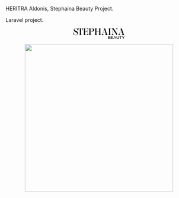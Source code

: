 <p>HERITRA Aldonis, Stephaina Beauty Project.</p>
<p>Laravel project.</p>

<p align="center">
<svg width="138" height="29" viewBox="0 0 138 29" fill="none" xmlns="http://www.w3.org/2000/svg">
<g clip-path="url(#clip0_14_4)">
<path d="M46.1693 16.0152C46.1693 16.4225 46.2185 16.7483 46.3004 16.9764C46.3823 17.2045 46.5625 17.3837 46.8247 17.4977C47.0868 17.6281 47.4636 17.6932 47.9551 17.7258L48.8726 17.7747V18.0354H40.8446V17.7747L41.5163 17.7258C41.9587 17.677 42.3028 17.6118 42.5321 17.4814C42.7615 17.3674 42.909 17.1882 42.9909 16.9601C43.0728 16.732 43.1056 16.4062 43.1056 15.9989V2.4601C43.1056 2.0528 43.0728 1.74325 43.0073 1.51516C42.9417 1.28707 42.7943 1.12415 42.5649 0.993809C42.3355 0.863472 41.9915 0.782011 41.5327 0.733135L40.861 0.667966V0.423584H48.9218C51.1172 0.423584 52.8047 0.765719 54.0171 1.44999C55.2295 2.13426 55.8357 3.19325 55.8357 4.62696C55.8357 5.60448 55.5244 6.46797 54.9182 7.18482C54.312 7.90167 53.4601 8.45561 52.3624 8.83033C51.2646 9.20504 50.0031 9.40055 48.5777 9.40055C47.8077 9.40055 47.0049 9.35168 46.1693 9.27021V16.0477V16.0152ZM46.1693 8.91179C46.8902 8.99325 47.6111 9.04212 48.332 9.04212C49.8393 9.04212 50.937 8.65111 51.6087 7.8528C52.2804 7.05448 52.6081 6.01179 52.6081 4.69212V4.51291C52.6081 3.30729 52.2968 2.36235 51.6742 1.71066C51.0517 1.04269 49.9867 0.716842 48.4958 0.716842H48.3156C47.6438 0.716842 46.923 0.765719 46.1693 0.84718V8.92808V8.91179Z" fill="black"/>
<path d="M72.7928 1.48257C72.7109 1.71066 72.6782 2.03651 72.6782 2.4601V16.0152C72.6782 16.4388 72.7109 16.7646 72.7928 16.9764C72.8748 17.2045 73.0222 17.3674 73.2516 17.4977C73.481 17.6118 73.825 17.6932 74.2674 17.7421L74.9227 17.8073V18.0517H67.3534V17.8073L68.0088 17.7421C68.4675 17.6932 68.8116 17.6281 69.0246 17.4977C69.254 17.3837 69.4014 17.2045 69.4833 16.9764C69.5652 16.7483 69.598 16.4225 69.598 16.0152V8.71628H61.996V16.0314C61.996 16.455 62.0287 16.7809 62.1107 16.9927C62.1926 17.2208 62.34 17.3837 62.5694 17.514C62.7988 17.6281 63.1428 17.7095 63.5852 17.7584L64.2405 17.8236V18.068H56.6713V17.8236L57.3266 17.7584C57.7854 17.7095 58.1294 17.6444 58.3424 17.514C58.5718 17.4 58.7192 17.2208 58.8011 16.9927C58.8831 16.7646 58.9158 16.4388 58.9158 16.0314V2.4601C58.9158 2.03651 58.8831 1.71066 58.8011 1.48257C58.7192 1.25448 58.5718 1.07527 58.3424 0.961224C58.113 0.847179 57.769 0.765719 57.3266 0.733135L56.6713 0.667966V0.423584H64.2405V0.667966L63.5852 0.733135C63.1428 0.765719 62.7988 0.847179 62.5694 0.961224C62.34 1.07527 62.1926 1.25448 62.1107 1.48257C62.0287 1.71066 61.996 2.03651 61.996 2.4601V8.37415H69.598V2.4601C69.598 2.03651 69.5652 1.71066 69.4833 1.48257C69.4014 1.25448 69.254 1.07527 69.0246 0.961224C68.7952 0.847179 68.4511 0.765719 68.0088 0.733135L67.3534 0.667966V0.423584H74.9227V0.667966L74.2674 0.733135C73.825 0.765719 73.481 0.847179 73.2516 0.961224C73.0222 1.07527 72.8748 1.25448 72.7928 1.48257Z" fill="black"/>
<path d="M93.0103 18.0517H84.8676V17.8073L85.3263 17.7747C86.0472 17.7096 86.5715 17.5792 86.8992 17.3348C87.2432 17.1067 87.4071 16.7646 87.4071 16.3084C87.4071 16.0315 87.3743 15.7708 87.3088 15.5101C87.2432 15.2494 87.1449 14.9073 86.9975 14.5L86.1783 12.0725H80.1327L79.6903 13.3433C79.5757 13.6854 79.4774 14.0438 79.3954 14.4348C79.3135 14.8258 79.2644 15.1517 79.2644 15.4449C79.2644 16.7646 80.231 17.5466 82.1643 17.7747L82.4592 17.8073V18.0517H75.791V17.8073L76.0204 17.7747C76.7249 17.677 77.3147 17.2697 77.8226 16.5528C78.3305 15.836 78.8384 14.7607 79.3299 13.3433L83.0162 2.85113C82.7049 2.03652 82.4264 1.38484 82.197 0.896072C83.0818 0.896072 83.7699 0.814611 84.245 0.667982C84.7201 0.521353 85.0478 0.309555 85.2608 0.0162964H85.2936L90.3398 15.1354C90.6183 15.9337 90.9296 16.5691 91.3064 17.009C91.6832 17.4489 92.1583 17.7096 92.7645 17.791L93.0103 17.8236V18.068V18.0517ZM84.3925 6.67978C83.8682 5.14832 83.475 4.02416 83.2128 3.3236L80.2638 11.7303H86.0964L84.3925 6.67978Z" fill="black"/>
<path d="M99.3344 1.4826C99.2525 1.71069 99.2197 2.03654 99.2197 2.46013V16.0152C99.2197 16.4388 99.2525 16.7646 99.3344 16.9764C99.4163 17.2045 99.5638 17.3674 99.7932 17.4978C100.023 17.6118 100.367 17.6933 100.809 17.7422L101.464 17.8073V18.0517H93.895V17.8073L94.5504 17.7422C95.0091 17.6933 95.3532 17.6281 95.5662 17.4978C95.7955 17.3837 95.943 17.2045 96.0249 16.9764C96.1068 16.7483 96.1396 16.4225 96.1396 16.0152V2.46013C96.1396 2.03654 96.1068 1.71069 96.0249 1.4826C95.943 1.25451 95.7955 1.0753 95.5662 0.961255C95.3368 0.84721 94.9927 0.765749 94.5504 0.733165L93.895 0.667997V0.423615H101.464V0.667997L100.809 0.733165C100.367 0.765749 100.023 0.84721 99.7932 0.961255C99.5638 1.0753 99.4163 1.25451 99.3344 1.4826Z" fill="black"/>
<path d="M119.912 0.667997L119.65 0.700581C118.913 0.798334 118.372 1.14047 117.995 1.75957C117.619 2.37867 117.438 3.33991 117.438 4.64328V18.0517H116.062L105.626 1.31968H105.593V13.5714C105.593 14.6141 105.74 15.4287 106.019 16.0315C106.297 16.6343 106.658 17.0579 107.117 17.3023C107.575 17.5466 108.132 17.6933 108.771 17.7584L109.361 17.8073V18.0517H102.546V17.8073L102.873 17.7747C103.447 17.7259 103.889 17.5629 104.217 17.3023C104.544 17.0416 104.79 16.618 104.954 16.0315C105.118 15.445 105.2 14.6304 105.2 13.5877V4.00788C105.2 2.91631 104.987 2.118 104.577 1.59665C104.168 1.0753 103.529 0.782041 102.693 0.700581L102.349 0.667997V0.423615H108.689L117.045 13.7995V4.64328C117.045 3.66575 116.914 2.90002 116.652 2.34609C116.39 1.79215 116.013 1.38485 115.522 1.14047C115.03 0.896086 114.375 0.749457 113.572 0.700581L113.097 0.667997V0.423615H119.896V0.667997H119.912Z" fill="black"/>
<path d="M138 18.0517H129.857V17.8073L130.316 17.7747C131.037 17.7096 131.561 17.5792 131.889 17.3348C132.233 17.1067 132.397 16.7646 132.397 16.3084C132.397 16.0315 132.364 15.7708 132.298 15.5101C132.233 15.2494 132.135 14.9073 131.987 14.5L131.168 12.0725H125.122L124.68 13.3433C124.565 13.6854 124.467 14.0438 124.385 14.4348C124.303 14.8258 124.254 15.1517 124.254 15.4449C124.254 16.7646 125.221 17.5466 127.154 17.7747L127.449 17.8073V18.0517H120.781V17.8073L121.01 17.7747C121.715 17.677 122.304 17.2697 122.812 16.5528C123.32 15.836 123.828 14.7607 124.32 13.3433L128.006 2.85113C127.695 2.03652 127.416 1.38484 127.187 0.896072C128.071 0.896072 128.76 0.814611 129.235 0.667982C129.71 0.521353 130.037 0.309555 130.25 0.0162964H130.283L135.329 15.1354C135.608 15.9337 135.919 16.5691 136.296 17.009C136.673 17.4489 137.148 17.7096 137.754 17.791L138 17.8236V18.068V18.0517ZM129.382 6.67978C128.858 5.14832 128.465 4.02416 128.202 3.3236L125.253 11.7303H131.086L129.382 6.67978Z" fill="black"/>
<path d="M93.9114 28.9023V21.6685H97.3192C98.1876 21.6685 98.8593 21.8315 99.318 22.1736C99.7768 22.5157 100.006 22.9719 100.006 23.5421C100.006 23.9332 99.9078 24.259 99.744 24.536C99.5638 24.8129 99.318 25.0247 99.0231 25.1714C98.7282 25.318 98.4005 25.3994 98.0401 25.3994L98.2203 25.0247C98.6299 25.0247 98.9903 25.1062 99.318 25.2528C99.6457 25.3994 99.9078 25.6112 100.088 25.9045C100.268 26.1978 100.367 26.5399 100.367 26.9635C100.367 27.5826 100.121 28.0714 99.6457 28.4135C99.1706 28.7556 98.4497 28.9348 97.5158 28.9348H93.895L93.9114 28.9023ZM95.2549 27.8433H97.4339C97.9418 27.8433 98.335 27.7618 98.5971 27.5989C98.8757 27.436 99.0067 27.1753 99.0067 26.8006C99.0067 26.4259 98.8757 26.1815 98.5971 26.0023C98.3186 25.8393 97.9418 25.7416 97.4339 25.7416H95.1402V24.6989H97.1554C97.6305 24.6989 97.9909 24.6174 98.2367 24.4545C98.4825 24.2916 98.6135 24.0472 98.6135 23.7051C98.6135 23.3629 98.4825 23.1185 98.2367 22.9556C97.9909 22.7927 97.6141 22.7112 97.1554 22.7112H95.2385V27.8433H95.2549Z" fill="black"/>
<path d="M102.66 27.7781H106.756V28.9023H101.3V21.6685H106.609V22.7927H102.644V27.7781H102.66ZM102.562 24.6826H106.183V25.7905H102.562V24.6826Z" fill="black"/>
<path d="M107.706 28.9023L110.983 21.6685H112.31L115.587 28.9023H114.178L111.36 22.3854H111.901L109.099 28.9023H107.706Z" fill="black"/>
<path d="M119.716 29C118.716 29 117.93 28.723 117.373 28.1691C116.816 27.6152 116.521 26.8006 116.521 25.7579V21.6848H117.864V25.709C117.864 26.4584 118.028 26.9961 118.356 27.3382C118.684 27.6804 119.126 27.8433 119.716 27.8433C120.306 27.8433 120.764 27.6804 121.076 27.3382C121.387 26.9961 121.551 26.4584 121.551 25.709V21.6848H122.878V25.7579C122.878 26.8169 122.599 27.6152 122.026 28.1691C121.469 28.723 120.682 29 119.699 29H119.716Z" fill="black"/>
<path d="M126.236 28.9023V22.809H123.828V21.6685H130.005V22.809H127.596V28.9023H126.253H126.236Z" fill="black"/>
<path d="M133.806 28.9023V26.0348L134.101 26.8657L130.939 21.6685H132.38L134.92 25.8556H134.117L136.673 21.6685H138L134.838 26.8657L135.149 26.0348V28.9023H133.806Z" fill="black"/>
<path d="M11.698 11.2416C11.9601 11.8932 12.0912 12.5938 12.0912 13.3758C12.0912 14.2882 11.8618 15.1354 11.4031 15.9011C10.9443 16.6668 10.289 17.2697 9.43702 17.7095C8.58506 18.1494 7.60204 18.3775 6.47157 18.3775C5.25917 18.3775 4.227 18.1331 3.39143 17.6281C2.55586 17.123 1.90051 16.618 1.44177 16.0803L0.262139 18.2309H0V10.4432H0.262139C1.27793 15.5264 3.35866 18.068 6.52072 18.068C7.40544 18.068 8.12632 17.9213 8.69975 17.6118C9.27318 17.3022 9.68277 16.9275 9.94491 16.455C10.2071 15.9826 10.3381 15.5264 10.3381 15.0376C10.3381 14.5489 10.2562 14.1253 10.1087 13.718C9.9613 13.3107 9.63362 12.8545 9.12573 12.382C8.61783 11.9095 7.86418 11.4208 6.88116 10.9483L5.1281 10.0848C3.93209 9.49831 2.96545 8.79774 2.19542 7.98314C1.42538 7.16853 1.04856 6.10954 1.04856 4.83875C1.04856 3.9264 1.26155 3.0955 1.70391 2.37864C2.14627 1.66179 2.7197 1.09156 3.47335 0.68426C4.227 0.276957 5.07895 0.0814514 5.99644 0.0814514C7.11053 0.0814514 7.99525 0.276957 8.68337 0.651676C9.37148 1.04269 9.87938 1.4337 10.2071 1.85729L11.3048 0.228081H11.5341V6.97302H11.2884C10.9771 5.42527 10.5839 4.15449 10.1087 3.19325C9.65001 2.23201 9.07658 1.53145 8.40484 1.07527C7.73311 0.619092 6.91393 0.391002 5.96367 0.391002C5.2264 0.391002 4.62021 0.521339 4.11231 0.782013C3.60442 1.04269 3.22759 1.36853 2.98184 1.79213C2.73608 2.19943 2.60501 2.65561 2.60501 3.11179C2.60501 3.61684 2.70331 4.08932 2.9163 4.49662C3.12929 4.90392 3.47335 5.27864 3.93209 5.65336C4.40722 6.01179 5.04618 6.38651 5.84898 6.77752L7.58566 7.62471C8.73252 8.17864 9.63362 8.76516 10.289 9.36797C10.9443 9.97078 11.4194 10.5899 11.6816 11.2416H11.698Z" fill="black"/>
<path d="M25.4111 6.58201H25.1654L25.0015 5.7837C24.7558 4.5292 24.5428 3.58426 24.3298 2.91628C24.1168 2.2483 23.8219 1.72695 23.4123 1.33594C23.0027 0.944932 22.4457 0.733135 21.7084 0.733135H20.4305V16.0152C20.4305 16.4225 20.4796 16.7483 20.5616 16.9927C20.6599 17.2208 20.8237 17.4 21.0531 17.5303C21.2824 17.6444 21.6429 17.7258 22.1016 17.7421L23.1666 17.8073V18.0517H14.647V17.8073L15.712 17.7421C16.1543 17.7095 16.4984 17.6444 16.7441 17.5303C16.9735 17.4163 17.1374 17.2371 17.2357 16.9927C17.334 16.7646 17.3667 16.4388 17.3667 16.0152V0.733135H16.0888C15.3679 0.733135 14.8109 0.92864 14.4013 1.33594C13.9917 1.74325 13.6804 2.2646 13.4838 2.93257C13.2872 3.60055 13.0578 4.54549 12.8121 5.7837L12.6482 6.58201H12.4025V0.423584H25.4111V6.58201Z" fill="black"/>
<path d="M34.16 0.733135H34.9464C35.8311 0.733135 36.552 0.879764 37.1254 1.15673C37.2237 1.20561 37.322 1.25448 37.404 1.30336C38.0265 1.69437 38.4853 2.2483 38.813 2.99774C39.1406 3.73089 39.3864 4.69212 39.583 5.86516L39.6977 6.51684H39.9598V0.423584H26.2794V0.667966L26.9512 0.733135C27.4099 0.765719 27.7703 0.863472 27.9833 0.977517C28.2127 1.10785 28.3601 1.28707 28.4257 1.49886C28.4912 1.72695 28.524 2.03651 28.524 2.44381V16.0152C28.524 16.4225 28.4912 16.732 28.4257 16.9601C28.3601 17.1882 28.2127 17.3674 27.9833 17.4814C27.754 17.6118 27.4099 17.6932 26.9512 17.7421L26.2794 17.8073V18.0517H39.9598V11.1275H39.8943L39.7796 11.7792C39.5666 13.5876 39.0751 15.0376 38.2887 16.1129C37.961 16.5528 37.5842 16.9112 37.1254 17.1719C36.4865 17.5466 35.7164 17.7421 34.8153 17.7421H34.1108C33.3899 17.7421 32.5544 17.7095 31.6041 17.6281V8.68369H33.7012C34.5368 8.68369 35.1922 8.79774 35.6509 9.04212C36.1096 9.2865 36.4537 9.62864 36.6503 10.0522C36.8469 10.4921 36.978 11.0461 37.0599 11.7466L37.1254 12.1702H37.4203V4.88763H37.1254L37.0599 5.32752C36.9944 6.02808 36.8633 6.58201 36.6667 7.0219C36.4701 7.46179 36.1424 7.78763 35.6673 8.01572C35.2085 8.24381 34.5368 8.35785 33.7012 8.35785H31.6041V0.830887C32.4725 0.765719 33.3244 0.733135 34.16 0.733135Z" fill="black"/>
</g>
<defs>
<clipPath id="clip0_14_4">
<rect width="138" height="29" fill="white"/>
</clipPath>
</defs>
</svg>
</p>

<p align="center"><a href="https://laravel.com" target="_blank"><img src="https://raw.githubusercontent.com/laravel/art/master/logo-lockup/5%20SVG/2%20CMYK/1%20Full%20Color/laravel-logolockup-cmyk-red.svg" width="400"></a></p>

